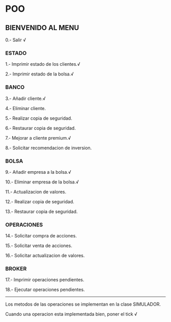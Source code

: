 # POO
## BIENVENIDO AL MENU 
0.- Salir √

### ESTADO
1.- Imprimir estado de los clientes.√

2.- Imprimir estado de la bolsa.√

### BANCO
3.- Añadir cliente.√

4.- Eliminar cliente.

5.- Realizar copia de seguridad.

6.- Restaurar copia de seguridad.

7.- Mejorar a cliente premium.√

8.- Solicitar recomendacion de inversion.

### BOLSA
9.- Añadir empresa a la bolsa.√

10.- Eliminar empresa de la bolsa.√

11.- Actualizacion de valores.

12.- Realizar copia de seguridad.

13.- Restaurar copia de seguridad.

### OPERACIONES

14.- Solicitar compra de acciones.

15.- Solicitar venta de acciones.

16.- Solicitar actualizacion de valores.

### BROKER
17.- Imprimir operaciones pendientes.

18.- Ejecutar operaciones pendientes.

--------------------------------------------

Los metodos de las operaciones se implementan en la clase SIMULADOR.

Cuando una operacion esta implementada bien, poner el tick √
